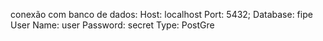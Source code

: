 conexão com banco de dados: 
Host: localhost
Port: 5432;
Database: fipe
User Name: user
Password: secret
Type: PostGre